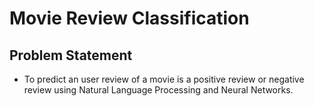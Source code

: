 # Movie Review Classification
## Problem Statement
* To predict an user review of a movie is a positive review or negative review using Natural Language Processing and Neural Networks.
